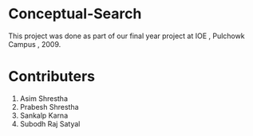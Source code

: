 Conceptual-Search
=================

This project was done as part of our final year project at IOE , Pulchowk Campus , 2009.

Contributers
============
1. Asim Shrestha
2. Prabesh Shrestha
3. Sankalp Karna
4. Subodh Raj Satyal
